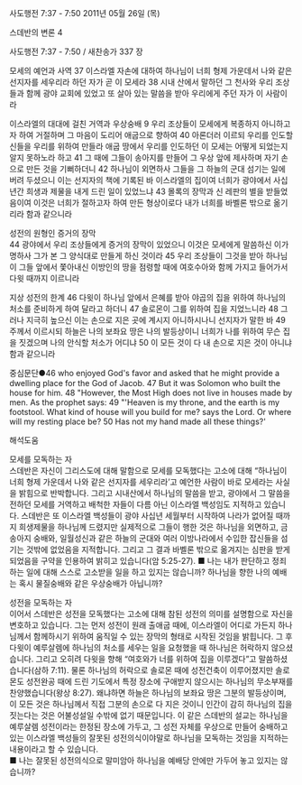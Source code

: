 사도행전 7:37 - 7:50 
2011년 05월 26일 (목)

스데반의 변론 4



사도행전 7:37 - 7:50 / 새찬송가 337 장


모세의 예언과 사역 
37 이스라엘 자손에 대하여 하나님이 너희 형제 가운데서 나와 같은 선지자를 세우리라 하던 자가 곧 이 모세라 38 시내 산에서 말하던 그 천사와 우리 조상들과 함께 광야 교회에 있었고 또 살아 있는 말씀을 받아 우리에게 주던 자가 이 사람이라  

이스라엘의 대대에 걸친 거역과 우상숭배 
9 우리 조상들이 모세에게 복종하지 아니하고자 하여 거절하며 그 마음이 도리어 애굽으로 향하여 40 아론더러 이르되 우리를 인도할 신들을 우리를 위하여 만들라 애굽 땅에서 우리를 인도하던 이 모세는 어떻게 되었는지 알지 못하노라 하고 41 그 때에 그들이 송아지를 만들어 그 우상 앞에 제사하며 자기 손으로 만든 것을 기뻐하더니 42 하나님이 외면하사 그들을 그 하늘의 군대 섬기는 일에 버려 두셨으니 이는 선지자의 책에 기록된 바 이스라엘의 집이여 너희가 광야에서 사십 년간 희생과 제물을 내게 드린 일이 있었느냐 43 몰록의 장막과 신 레판의 별을 받들었음이여 이것은 너희가 절하고자 하여 만든 형상이로다 내가 너희를 바벨론 밖으로 옮기리라 함과 같으니라  

성전의 원형인 증거의 장막  
44 광야에서 우리 조상들에게 증거의 장막이 있었으니 이것은 모세에게 말씀하신 이가 명하사 그가 본 그 양식대로 만들게 하신 것이라 45 우리 조상들이 그것을 받아 하나님이 그들 앞에서 쫓아내신 이방인의 땅을 점령할 때에 여호수아와 함께 가지고 들어가서 다윗 때까지 이르니라  

지상 성전의 한계 
46 다윗이 하나님 앞에서 은혜를 받아 야곱의 집을 위하여 하나님의 처소를 준비하게 하여 달라고 하더니 47 솔로몬이 그를 위하여 집을 지었느니라 48 그러나 지극히 높으신 이는 손으로 지은 곳에 계시지 아니하시나니 선지자가 말한 바 49 주께서 이르시되 하늘은 나의 보좌요 땅은 나의 발등상이니 너희가 나를 위하여 무슨 집을 짓겠으며 나의 안식할 처소가 어디냐 50 이 모든 것이 다 내 손으로 지은 것이 아니냐 함과 같으니라  

중심문단●46 who enjoyed God's favor and asked that he might provide a dwelling place for the God of Jacob. 47 But it was Solomon who built the house for him. 48 "However, the Most High does not live in houses made by men. As the prophet says: 49 "'Heaven is my throne, and the earth is my footstool. What kind of house will you build for me? says the Lord. Or where will my resting place be? 50 Has not my hand made all these things?'

해석도움





모세를 모독하는 자  
스데반은 자신이 그리스도에 대해 말함으로 모세를 모독했다는 고소에 대해 “하나님이 너희 형제 가운데서 나와 같은 선지자를 세우리라’고 예언한 사람이 바로 모세라는 사실을 밝힘으로 반박합니다. 그리고 시내산에서 하나님의 말씀을 받고, 광야에서 그 말씀을 전하던 모세를 거역하고 배척한 자들이 다름 아닌 이스라엘 백성임도 지적하고 있습니다. 스데반은 또 이스라엘 백성들이 광야 사십년 세월부터 시작하여 나라가 없어질 때까지 희생제물을 하나님께 드렸지만 실제적으로 그들이 행한 것은 하나님을 외면하고, 금송아지 숭배와, 일월성신과 같은 하늘의 군대와 여러 이방나라에서 수입한 잡신들을 섬기는 것밖에 없었음을 지적합니다. 그리고 그 결과 바벨론 밖으로 옮겨지는 심판을 받게 되었음을 구약을 인용하여 밝히고 있습니다(암 5:25-27). 
■ 나는 내가 판단하고 정죄하는 일에 대해 스스로 고소받을 일을 하고 있지는 않습니까?  하나님을 향한 나의 예배는 혹시 물질숭배와 같은 우상숭배가 아닙니까?  

성전을 모독하는 자  
이어서 스데반은 성전을 모독했다는 고소에 대해 참된 성전의 의미를 설명함으로 자신을 변호하고 있습니다. 그는 먼저 성전이 원래 출애굽 때에, 이스라엘이 어디로 가든지 하나님께서 함께하시기 위하여 움직일 수 있는 장막의 형태로 시작된 것임을 밝힙니다. 그 후 다윗이 예루살렘에 하나님의 처소를 세우는 일을 요청했을 때 하나님은 허락하지 않으셨습니다. 그리고 오히려 다윗을 향해 “여호와가 너를 위하여 집을 이루겠다”고 말씀하셨습니다(삼하 7:11). 물론 하나님의 허락으로 솔로몬 때에 성전건축이 이루어졌지만 솔로몬도 성전완공 때에 드린 기도에서 특정 장소에 구애받지 않으시는 하나님의 무소부재를 찬양했습니다(왕상 8:27). 왜냐하면 하늘은 하나님의 보좌요 땅은 그분의 발등상이며, 이 모든 것은 하나님께서 직접 그분의 손으로 다 지은 것이니 인간이 감히 하나님의 집을 짓는다는 것은 어불성설일 수밖에 없기 때문입니다. 이 같은 스데반의 설교는 하나님을 예루살렘 성전이라는 한정된 장소에 가두고, 그 성전 자체를 우상으로 만들어 숭배하고 있는 이스라엘 백성들의 잘못된 성전의식이야말로 하나님을 모독하는 것임을 지적하는 내용이라고 할 수 있습니다.  
■ 나는 잘못된 성전의식으로 말미암아 하나님을 예배당 안에만 가두어 놓고 있지는 않습니까?